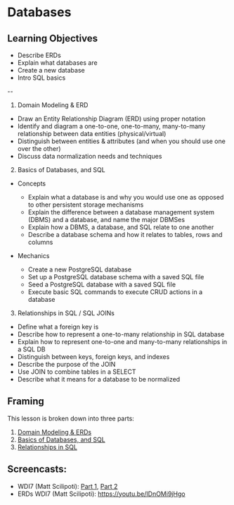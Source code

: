 # Databases

## Learning Objectives
- Describe ERDs
- Explain what databases are
- Create a new database
- Intro SQL basics

--

1. Domain Modeling & ERD
  - Draw an Entity Relationship Diagram (ERD) using proper notation
  - Identify and diagram a one-to-one, one-to-many, many-to-many relationship between data entities (physical/virtual)
  - Distinguish between entities & attributes (and when you should use one over the other)
  - Discuss data normalization needs and techniques

2. Basics of Databases, and SQL
  - Concepts
    - Explain what a database is and why you would use one as opposed to other persistent storage mechanisms
    - Explain the difference between a database management system (DBMS) and a database, and name the major DBMSes
    - Explain how a DBMS, a database, and SQL relate to one another
    - Describe a database schema and how it relates to tables, rows and columns

  - Mechanics
    - Create a new PostgreSQL database
    - Set up a PostgreSQL database schema with a saved SQL file
    - Seed a PostgreSQL database with a saved SQL file
    - Execute basic SQL commands to execute CRUD actions in a database

3. Relationships in SQL / SQL JOINs
  - Define what a foreign key is
  - Describe how to represent a one-to-many relationship in SQL database
  - Explain how to represent one-to-one and many-to-many relationships in a SQL DB
  - Distinguish between keys, foreign keys, and indexes
  - Describe the purpose of the JOIN
  - Use JOIN to combine tables in a SELECT
  - Describe what it means for a database to be normalized

## Framing

This lesson is broken down into three parts:

1. [Domain Modeling & ERDs](erd_domains.md)
2. [Basics of Databases, and SQL](sql_basics.md)
3. [Relationships in SQL](sql_relationships.md)

## Screencasts:

- WDI7 (Matt Scilipoti): [Part 1](https://youtu.be/cuPXKDMEhKw), [Part 2](https://youtu.be/wQtBDerdyKw)
- ERDs WDI7 (Matt Scilipoti): https://youtu.be/IDnOMi9jHgo
